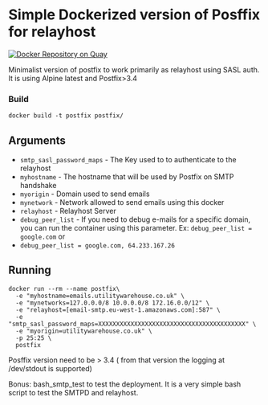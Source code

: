 # Simple Dockerized version of Posffix for relayhost

[![Docker Repository on Quay](https://quay.io/repository/utilitywarehouse/smarthost/status "Docker Repository on Quay")](https://quay.io/repository/utilitywarehouse/smarthost)

Minimalist version of postfix to work primarily as relayhost using SASL auth.
It is using Alpine latest and Postfix>3.4
 
### Build

```
docker build -t postfix postfix/
```

## Arguments

- `smtp_sasl_password_maps` - The Key used to to authenticate to the relayhost
- `myhostname` - The hostname that will be used by Postfix on SMTP handshake
- `myorigin` - Domain used to send emails
- `mynetwork` - Network allowed to send emails using this docker
- `relayhost` - Relayhost Server
- `debug_peer_list` - If you need to debug e-mails for a specific domain, you can
  run the container using this parameter. Ex: `debug_peer_list = google.com` or
- `debug_peer_list = google.com, 64.233.167.26`

## Running

```
docker run --rm --name postfix\
  -e "myhostname=emails.utilitywarehouse.co.uk" \
  -e "mynetworks=127.0.0.0/8 10.0.0.0/8 172.16.0.0/12" \
  -e "relayhost=[email-smtp.eu-west-1.amazonaws.com]:587" \
  -e "smtp_sasl_password_maps=XXXXXXXXXXXXXXXXXXXXXXXXXXXXXXXXXXXXXXXXX" \
  -e "myorigin=utilitywarehouse.co.uk" \
  -p 25:25 \
  postfix 
```

Posffix version need to be > 3.4 ( from that version the logging at /dev/stdout
is supported)

Bonus: bash_smtp_test to test the deployment. It is a very simple bash script
to test the SMTPD and relayhost.
